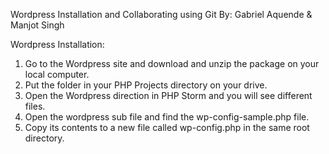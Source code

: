 Wordpress Installation and Collaborating using Git
By: Gabriel Aquende & Manjot Singh

Wordpress Installation:
1. Go to the Wordpress site and download and unzip the package on your local computer.
2. Put the folder in your PHP Projects directory on your drive.
3. Open the Wordpress direction in PHP Storm and you will see different files.
4. Open the wordpress sub file and find the wp-config-sample.php file.
5. Copy its contents to a new file called wp-config.php in the same root directory.

